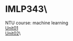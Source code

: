 # IMLP343\
NTU course: machine learning\
[Unit01](https://github.com/v801031/IMLP343/blob/main/Unit01_Crash%20Course%20on%20Python.ipynb)\
[Unit02](https://github.com/v801031/IMLP343/tree/main/2)\
